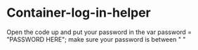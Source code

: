 # Container-log-in-helper


Open the code up and put your password in the 
var password = "PASSWORD HERE";
make sure your password is between " " 
